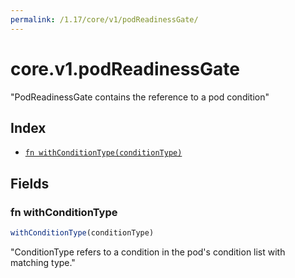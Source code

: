 ```yaml
---
permalink: /1.17/core/v1/podReadinessGate/
---
```


# core.v1.podReadinessGate

"PodReadinessGate contains the reference to a pod condition"

## Index

* [`fn withConditionType(conditionType)`](#fn-withconditiontype)

## Fields

### fn withConditionType

```ts
withConditionType(conditionType)
```

"ConditionType refers to a condition in the pod's condition list with matching type."